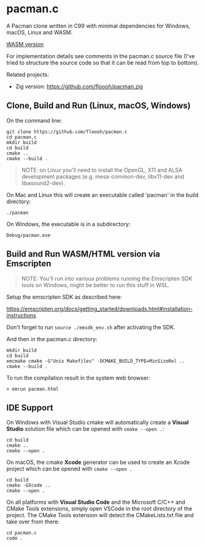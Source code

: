 # pacman.c 

A Pacman clone written in C99 with minimal dependencies for Windows, macOS, Linux and WASM.

[WASM version](https://floooh.github.io/pacman.c/pacman.html)

For implementation details see comments in the pacman.c source file (I've tried
to structure the source code so that it can be read from top to bottom).

Related projects:

- Zig version: https://github.com/floooh/pacman.zig

## Clone, Build and Run (Linux, macOS, Windows)

On the command line:

```
git clone https://github.com/floooh/pacman.c
cd pacman.c
mkdir build
cd build
cmake ..
cmake --build .
```

> NOTE: on Linux you'll need to install the OpenGL, X11 and ALSA development packages (e.g. mesa-common-dev, libx11-dev and libasound2-dev).

On Mac and Linux this will create an executable called 'pacman'
in the build directory:

```
./pacman
```

On Windows, the executable is in a subdirectory:

```
Debug/pacman.exe
```

## Build and Run WASM/HTML version via Emscripten

> NOTE: You'll run into various problems running the Emscripten SDK tools on Windows, might be better to run this stuff in WSL.

Setup the emscripten SDK as described here:

https://emscripten.org/docs/getting_started/downloads.html#installation-instructions

Don't forget to run ```source ./emsdk_env.sh``` after activating the SDK.

And then in the pacman.c directory:

```
mkdir build
cd build
emcmake cmake -G"Unix Makefiles" -DCMAKE_BUILD_TYPE=MinSizeRel ..
cmake --build .
```

To run the compilation result in the system web browser:

```
> emrun pacman.html
```

## IDE Support

On Windows with Visual Studio cmake will automatically create a **Visual Studio** solution file which can be opened with ```cmake --open .```:
```
cd build
cmake ..
cmake --open .
```

On macOS, the cmake **Xcode** generator can be used to create an
Xcode project which can be opened with ```cmake --open .```
```
cd build
cmake -GXcode ..
cmake --open .
```

On all platforms with **Visual Studio Code** and the Microsoft C/C++ and
CMake Tools extensions, simply open VSCode in the root directory of the
project. The CMake Tools extension will detect the CMakeLists.txt file and
take over from there:
```
cd pacman.c
code .
```
